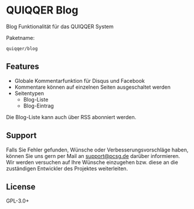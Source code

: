 
QUIQQER Blog
========

Blog Funktionalität für das QUIQQER System

Paketname:

    quiqqer/blog

Features
--------

- Globale Kommentarfunktion für Disqus und Facebook
- Kommentare können auf einzelnen Seiten ausgeschaltet werden
- Seitentypen
    - Blog-Liste
    - Blog-Eintrag

Die Blog-Liste kann auch über RSS abonniert werden.

Support
-------

Falls Sie Fehler gefunden, Wünsche oder Verbesserungsvorschläge haben, 
können Sie uns gern per Mail an support@pcsg.de darüber informieren.  
Wir werden versuchen auf Ihre Wünsche einzugehen bzw. diese an die zuständigen Entwickler 
des Projektes weiterleiten.

License
-------

GPL-3.0+